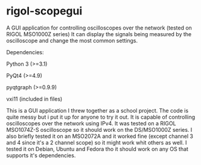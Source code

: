 # rigol-scopegui
A GUI application for controlling oscilloscopes over the network (tested on RIGOL MSO1000Z series)
It can display the signals being measured by the oscilloscope and change the most common settings.

Dependencies:

Python 3   (>=3.1)

PyQt4      (>=4.9)

pyqtgraph  (>=0.9.9)

vxi11      (included in files)

This is a GUI application I threw together as a school project.
The code is quite messy but i put it up for anyone to try it out.
It is capable of controlling oscilloscopes over the network using IPv4.
It was tested on a RIGOL MSO1074Z-S oscilloscope so it should work on the DS/MSO1000Z series.
I also briefly tested it on an MSO2072A and it worked fine (except channel 3 and 4 since it's a 2 channel scope) so it might work whit others as well.
I tested it on Debian, Ubuntu and Fedora tho it should work on any OS that supports it's dependencies.
